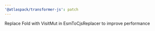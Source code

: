 ```yaml
---
'@atlaspack/transformer-js': patch
---
```


Replace Fold with VisitMut in EsmToCjsReplacer to improve performance
